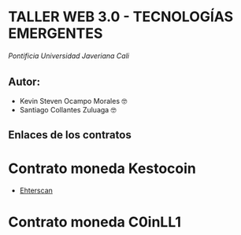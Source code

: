 # **TALLER WEB 3.0 - TECNOLOGÍAS EMERGENTES**

###### *Pontificia Universidad Javeriana Cali*

## **Autor:** 
- Kevin Steven Ocampo Morales :nerd_face:
- Santiago Collantes Zuluaga :nerd_face:

## **Enlaces de los contratos**
# **Contrato moneda Kestocoin**
- [Ehterscan](https://rinkeby.etherscan.io/tx/0x4a13491b7349483b3e401328d0b27380d2c45eed0aa0549e26bf887feeda11e2)
# **Contrato moneda C0inLL1**